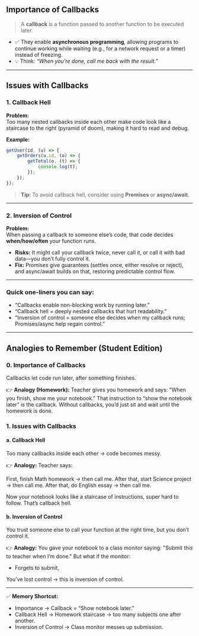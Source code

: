 ## Importance of Callbacks

> A **callback** is a function passed to another function to be executed later.

- ✅ They enable **asynchronous programming**, allowing programs to continue working while waiting (e.g., for a network request or a timer) instead of freezing.
- 💡 Think: _“When you’re done, call me back with the result.”_

---

## Issues with Callbacks

### 1. Callback Hell

**Problem:**  
Too many nested callbacks inside each other make code look like a staircase to the right (pyramid of doom), making it hard to read and debug.

**Example:**

```js
getUser(id, (u) => {
    getOrders(u.id, (o) => {
        getTotal(o, (t) => {
            console.log(t);
        });
    });
});
```

> **Tip:** To avoid callback hell, consider using **Promises** or **async/await**.

---

### 2. Inversion of Control

**Problem:**  
When passing a callback to someone else’s code, that code decides **when/how/often** your function runs.

- **Risks:** It might call your callback twice, never call it, or call it with bad data—you don’t fully control it.
- **Fix:** Promises give guarantees (settles once, either resolve or reject), and async/await builds on that, restoring predictable control flow.

---


### Quick one-liners you can say:

- “Callbacks enable non-blocking work by running later.”
- “Callback hell = deeply nested callbacks that hurt readability.”
- “Inversion of control = someone else decides when my callback runs; Promises/async help regain control.”

---


## Analogies to Remember (Student Edition)

### 0. Importance of Callbacks

Callbacks let code run later, after something finishes.

👉 **Analogy (Homework):** Teacher gives you homework and says:
"When you finish, show me your notebook."
That instruction to “show the notebook later” is the callback. Without callbacks, you’d just sit and wait until the homework is done.

### 1. Issues with Callbacks

#### a. Callback Hell

Too many callbacks inside each other → code becomes messy.

👉 **Analogy:**
Teacher says:

First, finish Math homework → then call me.
After that, start Science project → then call me.
After that, do English essay → then call me.

Now your notebook looks like a staircase of instructions, super hard to follow. That’s callback hell.

#### b. Inversion of Control

You trust someone else to call your function at the right time, but you don’t control it.

👉 **Analogy:**
You gave your notebook to a class monitor saying:
"Submit this to teacher when I’m done."
But what if the monitor:

- Forgets to submit,

You’ve lost control → this is inversion of control.

---

✅ **Memory Shortcut:**

- Importance → Callback = “Show notebook later.”
- Callback Hell → Homework staircase → too many subjects one after another.
- Inversion of Control → Class monitor messes up submission.

